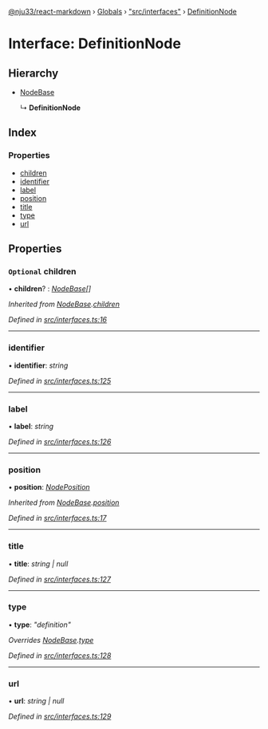 [@nju33/react-markdown](../README.md) › [Globals](../globals.md) › ["src/interfaces"](../modules/_src_interfaces_.md) › [DefinitionNode](_src_interfaces_.definitionnode.md)

# Interface: DefinitionNode

## Hierarchy

* [NodeBase](_src_interfaces_.nodebase.md)

  ↳ **DefinitionNode**

## Index

### Properties

* [children](_src_interfaces_.definitionnode.md#optional-children)
* [identifier](_src_interfaces_.definitionnode.md#identifier)
* [label](_src_interfaces_.definitionnode.md#label)
* [position](_src_interfaces_.definitionnode.md#position)
* [title](_src_interfaces_.definitionnode.md#title)
* [type](_src_interfaces_.definitionnode.md#type)
* [url](_src_interfaces_.definitionnode.md#url)

## Properties

### `Optional` children

• **children**? : *[NodeBase](_src_interfaces_.nodebase.md)[]*

*Inherited from [NodeBase](_src_interfaces_.nodebase.md).[children](_src_interfaces_.nodebase.md#optional-children)*

*Defined in [src/interfaces.ts:16](https://github.com/nju33/react-markdown/blob/7fe748e/src/interfaces.ts#L16)*

___

###  identifier

• **identifier**: *string*

*Defined in [src/interfaces.ts:125](https://github.com/nju33/react-markdown/blob/7fe748e/src/interfaces.ts#L125)*

___

###  label

• **label**: *string*

*Defined in [src/interfaces.ts:126](https://github.com/nju33/react-markdown/blob/7fe748e/src/interfaces.ts#L126)*

___

###  position

• **position**: *[NodePosition](_src_interfaces_.nodeposition.md)*

*Inherited from [NodeBase](_src_interfaces_.nodebase.md).[position](_src_interfaces_.nodebase.md#position)*

*Defined in [src/interfaces.ts:17](https://github.com/nju33/react-markdown/blob/7fe748e/src/interfaces.ts#L17)*

___

###  title

• **title**: *string | null*

*Defined in [src/interfaces.ts:127](https://github.com/nju33/react-markdown/blob/7fe748e/src/interfaces.ts#L127)*

___

###  type

• **type**: *"definition"*

*Overrides [NodeBase](_src_interfaces_.nodebase.md).[type](_src_interfaces_.nodebase.md#type)*

*Defined in [src/interfaces.ts:128](https://github.com/nju33/react-markdown/blob/7fe748e/src/interfaces.ts#L128)*

___

###  url

• **url**: *string | null*

*Defined in [src/interfaces.ts:129](https://github.com/nju33/react-markdown/blob/7fe748e/src/interfaces.ts#L129)*
